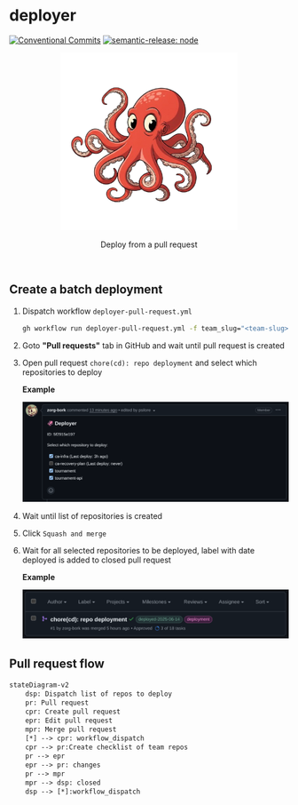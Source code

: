 # deployer

[![Conventional Commits](https://img.shields.io/badge/Conventional%20Commits-1.0.0-yellow.svg)](https://conventionalcommits.org)
[![semantic-release: node](https://img.shields.io/badge/semantic--release-node-e10079?logo=semantic-release)](https://github.com/semantic-release/semantic-release)

<p align="center">
  <img width="320" src="docs/images/deployer.png" alt="eo-deployer" />
  <p align="center">Deploy from a pull request</p>
  <br />
</p>

## Create a batch deployment

1. Dispatch workflow `deployer-pull-request.yml`

   ```bash
   gh workflow run deployer-pull-request.yml -f team_slug="<team-slug>"
   ```

2. Goto **"Pull requests"** tab in GitHub and wait until pull request is created
3. Open pull request `chore(cd): repo deployment` and select which repositories to deploy

   **Example**

   ![Deployer checklist](docs/images/deployer-checklist.png)

4. Wait until list of repositories is created
5. Click `Squash and merge`
6. Wait for all selected repositories to be deployed, label with date deployed is added to closed pull request

   **Example**

   ![Deployed repositories PR](docs/images/deployed-repo-pr.png)

## Pull request flow

```mermaid
stateDiagram-v2
    dsp: Dispatch list of repos to deploy
    pr: Pull request
    cpr: Create pull request
    epr: Edit pull request
    mpr: Merge pull request
    [*] --> cpr: workflow_dispatch
    cpr --> pr:Create checklist of team repos
    pr --> epr
    epr --> pr: changes
    pr --> mpr
    mpr --> dsp: closed
    dsp --> [*]:workflow_dispatch
```

